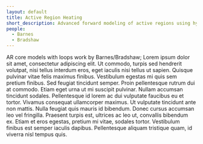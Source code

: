 ```yaml
---
layout: default
title: Active Region Heating
short_description: Advanced forward modeling of active regions using hydrodynamic simulations of coronal loops
people:
  - Barnes
  - Bradshaw
---
```


AR core models with loops work by Barnes/Bradshaw; Lorem ipsum dolor sit amet, consectetur adipiscing elit. Ut commodo, turpis sed hendrerit volutpat, nisi tellus interdum eros, eget iaculis nisi tellus ut sapien. Quisque pulvinar vitae felis maximus finibus. Vestibulum egestas mi quis sem pretium finibus. Sed feugiat tincidunt semper. Proin pellentesque rutrum dui at commodo. Etiam eget urna ut mi suscipit pulvinar. Nullam accumsan tincidunt sodales. Pellentesque id lorem ac dui vulputate faucibus eu et tortor. Vivamus consequat ullamcorper maximus. Ut vulputate tincidunt ante non mattis. Nulla feugiat quis mauris id bibendum. Donec cursus accumsan leo vel fringilla. Praesent turpis est, ultrices ac leo ut, convallis bibendum ex. Etiam et eros egestas, pretium mi vitae, sodales tortor. Vestibulum finibus est semper iaculis dapibus. Pellentesque aliquam tristique quam, id viverra nisl tempus quis.
